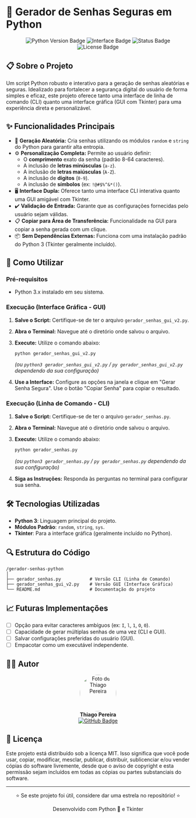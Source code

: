 # 🔐 Gerador de Senhas Seguras em Python

<div align="center">
  <img src="https://img.shields.io/badge/Python-3.x-3776AB?style=for-the-badge&logo=python&logoColor=white" alt="Python Version Badge"/>
  <img src="https://img.shields.io/badge/Interface-CLI%20%26%20GUI%20(Tkinter)-blueviolet?style=for-the-badge" alt="Interface Badge"/>
  <img src="https://img.shields.io/badge/Status-Concluído-brightgreen?style=for-the-badge" alt="Status Badge"/>
  <img src="https://img.shields.io/badge/Licença-MIT-blue?style=for-the-badge" alt="License Badge"/>
</div>

## 📋 Sobre o Projeto

Um script Python robusto e interativo para a geração de senhas aleatórias e seguras. Idealizado para fortalecer a segurança digital do usuário de forma simples e eficaz, este projeto oferece tanto uma interface de linha de comando (CLI) quanto uma interface gráfica (GUI com Tkinter) para uma experiência direta e personalizável.

## ✨ Funcionalidades Principais

- 🔑 **Geração Aleatória:** Cria senhas utilizando os módulos `random` e `string` do Python para garantir alta entropia.
- ⚙️ **Personalização Completa:** Permite ao usuário definir:
    - O **comprimento** exato da senha (padrão 8-64 caracteres).
    - A inclusão de **letras minúsculas** (`a-z`).
    - A inclusão de **letras maiúsculas** (`A-Z`).
    - A inclusão de **dígitos** (`0-9`).
    - A inclusão de **símbolos** (ex: `!@#$%^&*()`).
- 🖥️ **Interface Dupla:** Oferece tanto uma interface CLI interativa quanto uma GUI amigável com Tkinter.
- ✔️ **Validação de Entrada:** Garante que as configurações fornecidas pelo usuário sejam válidas.
- 📋 **Copiar para Área de Transferência:** Funcionalidade na GUI para copiar a senha gerada com um clique.
- 📦 **Sem Dependências Externas:** Funciona com uma instalação padrão do Python 3 (Tkinter geralmente incluído).

## 🚀 Como Utilizar

### Pré-requisitos
- Python 3.x instalado em seu sistema.

### Execução (Interface Gráfica - GUI)

1.  **Salve o Script:** Certifique-se de ter o arquivo `gerador_senhas_gui_v2.py`.
2.  **Abra o Terminal:** Navegue até o diretório onde salvou o arquivo.
3.  **Execute:** Utilize o comando abaixo:

    ```bash
    python gerador_senhas_gui_v2.py
    ```
    *(ou `python3 gerador_senhas_gui_v2.py` / `py gerador_senhas_gui_v2.py` dependendo da sua configuração)*

4.  **Use a Interface:** Configure as opções na janela e clique em "Gerar Senha Segura". Use o botão "Copiar Senha" para copiar o resultado.

### Execução (Linha de Comando - CLI)

1.  **Salve o Script:** Certifique-se de ter o arquivo `gerador_senhas.py`.
2.  **Abra o Terminal:** Navegue até o diretório onde salvou o arquivo.
3.  **Execute:** Utilize o comando abaixo:

    ```bash
    python gerador_senhas.py
    ```
    *(ou `python3 gerador_senhas.py` / `py gerador_senhas.py` dependendo da sua configuração)*

4.  **Siga as Instruções:** Responda às perguntas no terminal para configurar sua senha.

## 🛠️ Tecnologias Utilizadas

- **Python 3**: Linguagem principal do projeto.
- **Módulos Padrão**: `random`, `string`, `sys`.
- **Tkinter**: Para a interface gráfica (geralmente incluído no Python).

## 🔍 Estrutura do Código

```
/gerador-senhas-python
│
├── gerador_senhas.py           # Versão CLI (Linha de Comando)
├── gerador_senhas_gui_v2.py    # Versão GUI (Interface Gráfica)
└── README.md                   # Documentação do projeto
```

## 📈 Futuras Implementações

- [ ] Opção para evitar caracteres ambíguos (ex: `I`, `l`, `1`, `O`, `0`).
- [ ] Capacidade de gerar múltiplas senhas de uma vez (CLI e GUI).
- [ ] Salvar configurações preferidas do usuário (GUI).
- [ ] Empacotar como um executável independente.

## 👨‍💻 Autor

<div align="center">
  <img src="https://avatars.githubusercontent.com/u/149385663?v=4" width="100px" style="border-radius: 50%" alt="Foto de Thiago Pereira"/>
  <br/>
  <strong>Thiago Pereira</strong>
  <br/>
  <a href="https://github.com/xthgo19">
    <img src="https://img.shields.io/badge/GitHub-100000?style=for-the-badge&logo=github&logoColor=white" alt="GitHub Badge"/>
  </a>
  <!-- Adicione seu LinkedIn se desejar -->
  <!-- 
  <a href="[Link para seu LinkedIn]">
    <img src="https://img.shields.io/badge/LinkedIn-0077B5?style=for-the-badge&logo=linkedin&logoColor=white" alt="LinkedIn Badge"/>
  </a>
  -->
</div>

## 📄 Licença

Este projeto está distribuído sob a licença MIT. Isso significa que você pode usar, copiar, modificar, mesclar, publicar, distribuir, sublicenciar e/ou vender cópias do software livremente, desde que o aviso de copyright e esta permissão sejam incluídos em todas as cópias ou partes substanciais do software.

---

<div align="center">
  <p>⭐ Se este projeto foi útil, considere dar uma estrela no repositório! ⭐</p>
  <p>Desenvolvido com Python 🐍 e Tkinter</p>
</div>

